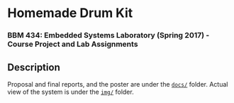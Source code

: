 # Homemade Drum Kit

### BBM 434: Embedded Systems Laboratory (Spring 2017) - Course Project and Lab Assignments

## Description

Proposal and final reports, and the poster are under the [`docs/`](docs) folder.
Actual view of the system is under the [`img/`](img) folder.
